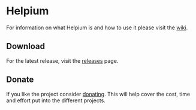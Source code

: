 # Helpium
For information on what Helpium is and how to use it please visit the [wiki](https://github.com/domlwilliams/Helpium/wiki).

## Download
For the latest release, visit the [releases](https://github.com/domlwilliams/Helpium/releases) page.

## Donate
If you like the project consider [donating](https://paypal.me/expectedresult). This will help cover the cost, time and effort put into the different projects.
